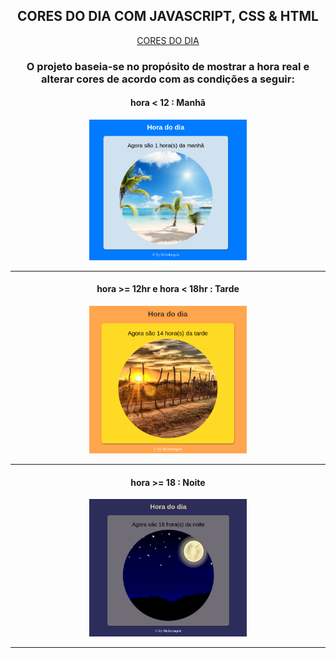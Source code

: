 <div align="center"> 
                 
  ## CORES DO DIA COM JAVASCRIPT, CSS & HTML
  <a href="www.google.com" target="_blank">CORES DO DIA</a>

### O projeto baseia-se no propósito de mostrar a hora real e alterar cores de acordo com as condições a seguir:

#### hora < 12 : Manhã

  <img src="readmephotos/dia.png" alt="dia" width="50%">
  <hr>

#### hora >= 12hr e hora < 18hr : Tarde

  <img src="readmephotos/tarde.png" alt="tarde" width="50%">
  <hr>

#### hora >= 18 : Noite

  <img src="readmephotos/noite.png" alt="noite" width="50%">
  <hr>
</div>
